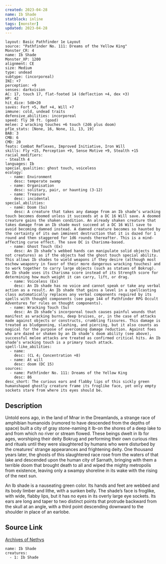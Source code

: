 ```yaml
---
created: 2023-04-28
name: Ib Shade
statblock: inline
tags: [monster]
updated: 2023-04-28
---
```

```statblock
layout: Basic Pathfinder 1e Layout
source: "Pathfinder No. 111: Dreams of the Yellow King"
Monster_CR: 4
name: Ib Shade
Monster_XP: 1200
alignment: CE
size: Medium
type: undead
subtype: (incorporeal)
INI: +7
perception: +9
senses: darkvision
AC: 17, touch 17, flat-footed 14 (deflection +4, dex +3)
HP: 42
hit_dice: 5d8+20
saves: Fort +5, Ref +4, Will +7
immune: cold, undead traits
defensive_abilities: incorporeal
speed: fly 30 ft. (good)
melee: 2 wracking touches +6 touch (2d6 plus doom)
pf1e_stats: [None, 16, None, 11, 13, 19]
BAB: 3
CMB: 6
CMD: 20
feats: Combat Reflexes, Improved Initiative, Iron Will
skills: Fly +15, Perception +9, Sense Motive +9, Stealth +15
racial_modifiers:
- Stealth 4
languages: Ib
special_qualities: ghost touch, voiceless
ecology:
  - name: Environment
    desc: temperate swamp
  - name: Organisation
    desc: solitary, pair, or haunting (3-12)
  - name: Treasure
    desc: incidental
special_abilities:
  - name: Doom (Su)
    desc: A creature that takes any damage from an Ib shade’s wracking touch becomes doomed unless it succeeds at a DC 16 Will save. A doomed creature gains the shaken condition. An already shaken creature that takes damage from an Ib shade must succeed at a DC 16 Will save to avoid becoming damned instead. A damned creature becomes so haunted by the certainty of its own imminent destruction that it is dazed for 1 round and then staggered for 1d6 rounds thereafter. This is a mind-affecting curse effect. The save DC is Charisma-based.
  - name: Ghost Touch (Ex)
    desc: An Ib shade’s webbed hands can manipulate solid objects (but not creatures) as if the objects had the ghost touch special ability. This allows Ib shades to wield weapons if they desire (although most eschew weaponry in favor of their more dangerous wracking touches) and to work together to carry large objects (such as statues of Bokrug). An Ib shade uses its Charisma score instead of its Strength score for determining how much weight it can carry, lift, or drag.
  - name: Voiceless (Ex)
    desc: An Ib shade has no voice and cannot speak or take any verbal action as a result. An Ib shade that gains a level in a spellcasting class automatically replaces any verbal components required by its spells with thought components (see page 144 of Pathfinder RPG Occult Adventures for rules on thought components).
  - name: Wracking Touch (Su)
    desc: An Ib shade’s incorporeal touch causes painful wounds that manifest as wracking burns, deep bruises, or, in the case of attacks made against objects or constructs, crumbling fissures. This damage is treated as bludgeoning, slashing, and piercing, but it also counts as magical for the purpose of overcoming damage reduction. Against foes who are dazed or shaken by an Ib shade’s doom ability (see above), successful melee attacks are treated as confirmed critical hits. An Ib shade’s wracking touch is a primary touch attack.
spell-like_abilities:
  - name:
    desc: (CL 4; Concentration +8)
  - name: At will
    desc: doom (DC 15)
sources:
  - name: Pathfinder No. 111: Dreams of the Yellow King
    desc: 86
desc_short: The curious ears and flabby lips of this sickly green humanshaped ghostly creature frame its froglike face, yet only empty sockets stare from where its eyes should be.
```
## Description
Untold eons ago, in the land of Mnar in the Dreamlands, a strange race of amphibian humanoids (rumored to have descended from the depths of space) built a city of gray stone-naming it Ib-on the shores of a deep lake to and from which no river or stream flowed. These beings dwelt in Ib for ages, worshiping their deity Bokrug and performing their own curious rites and rituals until they were slaughtered by humans who were disturbed by the creatures’ strange appearances and frightening deity. One thousand years later, the ghosts of this slaughtered race rose from the waters of that lake and descended upon the human city of Sarnath, bringing with them a terrible doom that brought death to all and wiped the mighty metropolis from existence, leaving only a swampy shoreline in its wake with the rising of the next sun.

An Ib shade is a nauseating green color. Its hands and feet are webbed and its body limber and lithe, with a sunken belly. The shade’s face is froglike, with wide, flabby lips, but it has no eyes in its overly large eye sockets. Its ears are long and taper to two distinct points that protrude backward from the skull at an angle, with a third point descending downward to the shoulder in place of an earlobe.
## Source Link
[Archives of Nethys](https://aonprd.com/MonsterDisplay.aspx?ItemName=Ib%20Shade)
```encounter-table
name: Ib Shade
creatures:
  - 1: Ib Shade
```
